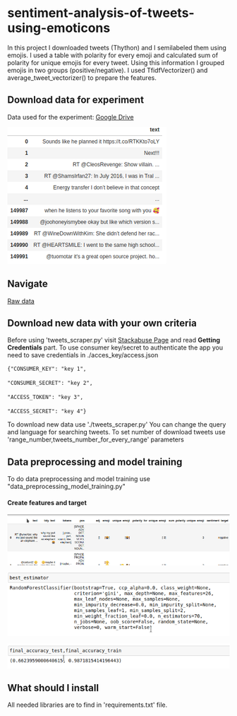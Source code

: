 
# sentiment-analysis-of-tweets-using-emoticons
In this project I downloaded tweets (Thython) and I semilabeled them using emojis.
I used a table with polarity for every emoji and calculated sum of polarity for unique emojis for every tweet. 
Using this information I grouped emojis in two groups (positive/negative). 
I used TfidfVectorizer() and average_tweet_vectorizer() to prepare the features.

## Download data for experiment

Data used for the experiment: 
[Google Drive](https://drive.google.com/file/d/1-7yg9HrAqtFvP5K5r35yKThiXKxZaVco/view?usp=sharing)


![raw_dataframe.png](static/raw_dataframe.png) 


## Navigate 
[Raw data](src/data/raw/raw_tweets.csv)
## Download new data with your own criteria
Before using 'tweets_scraper.py' visit [Stackabuse Page](https://stackabuse.com/accessing-the-twitter-api-with-python/) 
and read **Getting Credentials** part. 
To use consumer key/secret to authenticate the app you need to save credentials in ./acces_key/access.json

    {"CONSUMER_KEY": "key 1",
    
    "CONSUMER_SECRET": "key 2",
    
    "ACCESS_TOKEN": "key 3",
    
    "ACCESS_SECRET": "key 4"}

To download new data use './tweets_scraper.py'
You can change the query and language for searching tweets.
To set number of download tweets use 'range_number,tweets_number_for_every_range' parameters

## Data preprocessing and model training

To do data preprocessing and model training use "data_preprocessing_model_training.py"

#### Create features and target


![df_with_polarity.png](static/df_with_polarity.png)
 
![best_estimator.png](static/best_estimator.png) 

![accutacy_train_test.png](static/accutacy_train_test.png) 
## What should I install

All needed libraries are to find in 'requirements.txt' file.
 